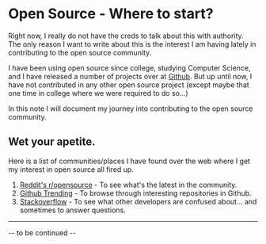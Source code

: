 # Open Source - Where to start?

Right now, I really do not have the creds to talk about this with authority. The only reason I want to write about this is the interest I am having lately in contributing to the open source community. 

I have been using open source since college, studying Computer Science, and I have released a number of projects over at [Github](http://github.com/ayoayco). But up until now, I have not contributed in any other open source project (except maybe that one time in college where we were required to do so...)

In this note I will document my journey into contributing to the open source community.


## Wet your apetite.

Here is a list of communities/places I have found over the web where I get my interest in open source all fired up.

1. [Reddit's r/opensource](https://www.reddit.com/r/opensource/) - To see what's the latest in the community.
2. [Github Trending](https://play.google.com/store/apps/details?id=com.rubik.github) - To browse through interesting repositories in Github.
3. [Stackoverflow](https://stackoverflow.com) - To see what other developers are confused about... and sometimes to answer questions.

-----------------

-- to be continued --
